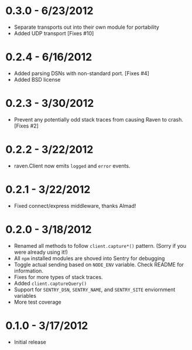 # 0.3.0 - 6/23/2012
 * Separate transports out into their own module for portability
 * Added UDP transport [Fixes #10]

# 0.2.4 - 6/16/2012
 * Added parsing DSNs with non-standard port. [Fixes #4]
 * Added BSD license

# 0.2.3 - 3/30/2012
 * Prevent any potentially odd stack traces from causing Raven to crash. [Fixes #2]

# 0.2.2 - 3/22/2012
 * raven.Client now emits `logged` and `error` events.

# 0.2.1 - 3/22/2012
 * Fixed connect/express middleware, thanks Almad!

# 0.2.0 - 3/18/2012
 * Renamed all methods to follow `client.capture*()` pattern. (Sorry if you were already using it!)
 * All `npm` installed modules are shoved into Sentry for debugging
 * Toggle actual sending based on `NODE_ENV` variable. Check README for information.
 * Fixes for more types of stack traces.
 * Added `client.captureQuery()`
 * Support for `SENTRY_DSN`, `SENTRY_NAME`, and `SENTRY_SITE` enviornment variables
 * More test coverage

# 0.1.0 - 3/17/2012
 * Initial release